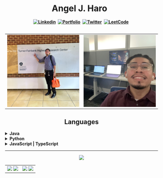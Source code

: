 <!-- START -->
<h1 align="center"><b> Angel J. Haro 
<img src="https://docs.google.com/uc?export=download&id=1JqFc6WL-cTtJBQgW9tusQAZhQ3H9hGae" alt="" height="25" >
<img src="https://docs.google.com/uc?export=download&id=1HsBpakQVutfOmxBcPbGpKdo_oGEoKJZT" alt="" height="35" >
</h1>
<!-- START  -->
<div align="center">
<a href="https://www.linkedin.com/in/aharoJ/"><img src="https://img.shields.io/badge/LinkedIn-000000?style=for-the-badge&logo=linkedin&logoColor=blue" alt="Linkedin" /></a>&nbsp;
<a href="https://aharoj.io"><img src="https://img.shields.io/badge/Portfolio-%23000000.svg?style=for-the-badge&logo=firefox&logoColor=pink" alt="Portfolio" /></a>&nbsp;
<a href="https://twitter.com/aharoJ"><img src="https://img.shields.io/badge/Twitter-000000?style=for-the-badge&logo=twitter&logoColor=blue" alt="Twitter" /></a>&nbsp;
<a href="https://leetcode.com/aharoJ/"><img src="https://img.shields.io/badge/LeetCode-000000?style=for-the-badge&logo=LeetCode&logoColor=#d16c06" alt="LeetCode" /></a>&nbsp;
</div>  
<br/>

<!-- # ~~~~~~~~~~~~~~~~~~~~~~~~~~~~~     .................................       ~~~~~~~~~~~~~~~~~~~~~~~~~~~~~~ # -->
<!-- START -->
<table>
  <tr>
    <td valign="top" width="50%">
      <img src="z/tfhrc_selfie.png" alt="Image 1 Description" />
    </td>
    <td valign="top" width="50%">
      <img src="z/workflow_selfie.png" alt="Image 2 Description" />
    </td>
  </tr>
</table>


<!-- # ~~~~~~~~~~~~~~~~~~~~~~~~~~~~~     .................................       ~~~~~~~~~~~~~~~~~~~~~~~~~~~~~~ # -->





<h2 align="center"> <a> Languages </a> </h2>



<details>
<summary>Java</summary>

- Spring Boot
- Maven

</details>


<details>
<summary>Python</summary>

- A
- B
- C

</details>


<details>
<summary>JavaScript | TypeScript</summary>

- A
- B
- C

</details>

---





<p align="center">
  <a href="https://github.com/omololevy/readme-typing-svg">
    <img src="https://readme-typing-svg.herokuapp.com/?lines=Angel+J.+Haro:+U.S.+Confidential+Clearance;Skilled+in+Java,+Python,+Bash,+JavaScript,+TypeScript;Experienced+with+Spring+Boot,+Django,+Flask,+ReactJs;Passionate+about+AI,+Data+Science,+API+Development;Proactive+Research+Developer+and+Software+Engineer+Intern;Check+out+my+projects+and+portfolio+at+aharoj.io&font=Fira+Code&center=true&width=440&height=45&color=FFFFFF&vCenter=true&size=12">
  </a>
</p>









<!-- START  -->
<div align="center">
<table><tr><td valign="top" width="50%">
<img src="https://github-readme-stats.vercel.app/api/top-langs/?username=aharoJ&layout=donut&theme=dracula" width="400" />
<img width="400" src="https://github-readme-activity-graph.vercel.app/graph?username=aharoJ&theme=rogue"/>
<!-- MID -->
</td><td valign="top" width="50%">
<img width="400" src="https://github-readme-stats.vercel.app/api?username=aharoJ&show_icons=true&theme=dracula" />
<img width="400" src="https://github-readme-streak-stats.herokuapp.com/?user=aharoJ&theme=dracula" />
</div>
<!-- END  -->